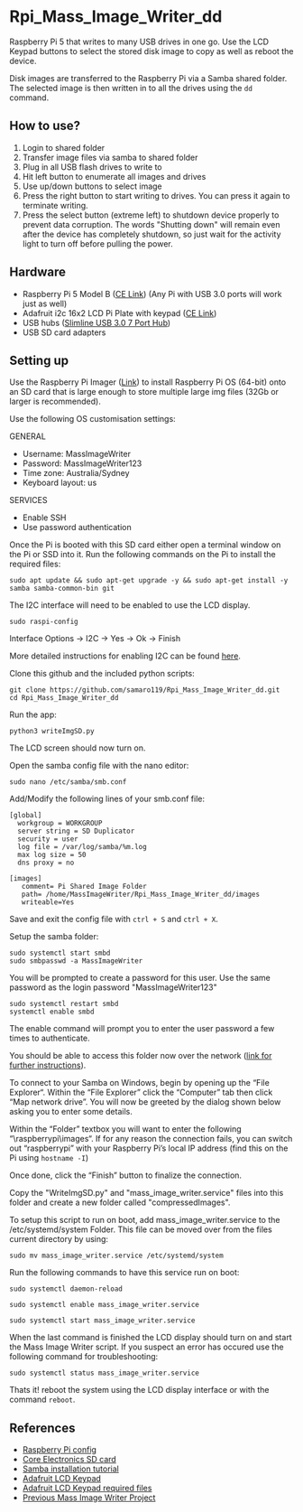 # Rpi_Mass_Image_Writer_dd
Raspberry Pi 5 that writes to many USB drives in one go. Use the LCD Keypad buttons to select the stored disk image to copy as well as reboot the device. 

Disk images are transferred to the Raspberry Pi via a Samba shared folder. The selected image is then written in to all the drives using the ```dd``` command.

## How to use?

1. Login to shared folder
2. Transfer image files via samba to shared folder
3. Plug in all USB flash drives to write to
4. Hit left button to enumerate all images and drives
5. Use up/down buttons to select image
6. Press the right button to start writing to drives. You can press it again to terminate writing.
7. Press the select button (extreme left) to shutdown device properly to prevent data corruption. The words "Shutting down" will remain even after the device has completely shutdown, so just wait for the activity light to turn off before pulling the power.

## Hardware

- Raspberry Pi 5 Model B ([CE Link](https://core-electronics.com.au/raspberry-pi-5-model-b-4gb.html)) (Any Pi with USB 3.0 ports will work just as well)
- Adafruit i2c 16x2 LCD Pi Plate with keypad ([CE Link](https://core-electronics.com.au/adafruit-blue-white-16x2-lcd-keypad-kit-for-raspberry-pi.html))
- USB hubs ([Slimline USB 3.0 7 Port Hub](https://core-electronics.com.au/slimline-usb-3-0-7-port-hub.html))
- USB SD card adapters

## Setting up

Use the Raspberry Pi Imager ([Link](https://www.raspberrypi.com/software/)) to install Raspberry Pi OS (64-bit) onto an SD card that is large enough to store multiple large img files (32Gb or larger is recommended).

Use the following OS customisation settings:

GENERAL
- Username: MassImageWriter
- Password: MassImageWriter123
- Time zone: Australia/Sydney
- Keyboard layout: us

SERVICES
- Enable SSH
- Use password authentication

Once the Pi is booted with this SD card either open a terminal window on the Pi or SSD into it. Run the following commands on the Pi to install the required files:

    sudo apt update && sudo apt-get upgrade -y && sudo apt-get install -y samba samba-common-bin git

The I2C interface will need to be enabled to use the LCD display. 

    sudo raspi-config

Interface Options -> I2C -> Yes -> Ok -> Finish

More detailed instructions for enabling I2C can be found [here](https://www.raspberrypi-spy.co.uk/2014/11/enabling-the-i2c-interface-on-the-raspberry-pi/).

Clone this github and the included python scripts:

    git clone https://github.com/samaro119/Rpi_Mass_Image_Writer_dd.git
    cd Rpi_Mass_Image_Writer_dd

Run the app:

    python3 writeImgSD.py

The LCD screen should now turn on.

Open the samba config file with the nano editor:

    sudo nano /etc/samba/smb.conf

Add/Modify the following lines of your smb.conf file:

    [global]
      workgroup = WORKGROUP
      server string = SD Duplicator
      security = user
      log file = /var/log/samba/%m.log
      max log size = 50
      dns proxy = no

    [images]
       comment= Pi Shared Image Folder
       path= /home/MassImageWriter/Rpi_Mass_Image_Writer_dd/images
       writeable=Yes

Save and exit the config file with ```ctrl + S``` and ```ctrl + X```.

Setup the samba folder:

    sudo systemctl start smbd
    sudo smbpasswd -a MassImageWriter
    
You will be prompted to create a password for this user. Use the same password as the login password "MassImageWriter123"

    sudo systemctl restart smbd
    systemctl enable smbd

The enable command will prompt you to enter the user password a few times to authenticate.

You should be able to access this folder now over the network ([link for further instructions](https://pimylifeup.com/raspberry-pi-samba/)). 

To connect to your Samba on Windows, begin by opening up the “File Explorer“. Within the “File Explorer” click the “Computer” tab then click “Map network drive”. You will now be greeted by the dialog shown below asking you to enter some details.

Within the “Folder” textbox you will want to enter the following “\\raspberrypi\images“. If for any reason the connection fails, you can switch out “raspberrypi” with your Raspberry Pi’s local IP address (find this on the Pi using ```hostname -I```)

Once done, click the “Finish” button to finalize the connection.

Copy the "WriteImgSD.py" and "mass_image_writer.service" files into this folder and create a new folder called "compressedImages".

To setup this script to run on boot, add mass_image_writer.service to the /etc/systemd/system Folder. This file can be moved over from the files current directory by using:

    sudo mv mass_image_writer.service /etc/systemd/system

Run the following commands to have this service run on boot:

    sudo systemctl daemon-reload
    
    sudo systemctl enable mass_image_writer.service
    
    sudo systemctl start mass_image_writer.service

When the last command is finished the LCD display should turn on and start the Mass Image Writer script. If you suspect an error has occured use the following command for troubleshooting:

    sudo systemctl status mass_image_writer.service

Thats it! reboot the system using the LCD display interface or with the command ```reboot```.

## References

- [Raspberry Pi config](https://www.raspberrypi.com/documentation/computers/configuration.html)
- [Core Electronics SD card](https://core-electronics.com.au/16gb-microsd-card-with-noobs-for-all-raspberry-pi-boards.html)
- [Samba installation tutorial](https://pimylifeup.com/raspberry-pi-samba/)
- [Adafruit LCD Keypad](https://learn.adafruit.com/adafruit-16x2-character-lcd-plus-keypad-for-raspberry-pi/python-usage)
- [Adafruit LCD Keypad required files](https://github.com/adafruit/Adafruit_CircuitPython_CharLCD/blob/main/adafruit_character_lcd/character_lcd_rgb_i2c.py)
- [Previous Mass Image Writer Project](https://github.com/CoreElectronics/rpi-mass-image-writer)
